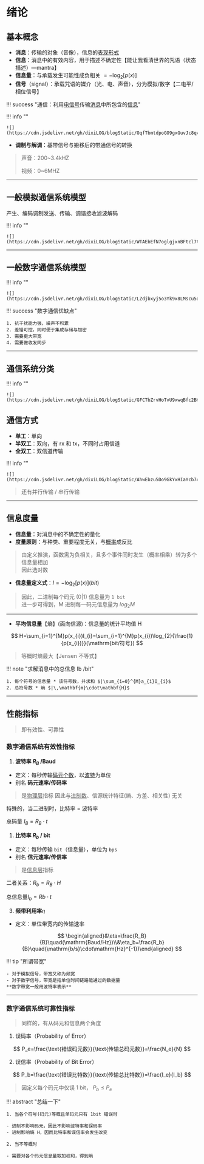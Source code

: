 # 绪论

<div id="progress-container">
  <div id="progress-bar"></div>
</div>



## 基本概念

- **消息**：传输的对象（音像），信息的<u>表现形式</u>
- **信息**：消息中的有效内容，用于描述不确定性【能让我看清世界的咒语（状态描述）—mantra】
- **信息量**：与承载发生可能性成负相关
  $=-\log_{2}\left[p(x)\right]$
- **信号**（signal）：承载咒语的媒介（光、电、声音），分为模拟/数字【二电平/相位信号】

!!! success "通信：利用<u>电信号</u>传输<u>消息</u>中所包含的<u>信息</u>"


!!! info ""
    
    ![](https://cdn.jsdelivr.net/gh/dixiLOG/blogStatic/OqfTbmtdpoGO9gxGuvJc8qvsnmg.png)

- **调制与解调**：基带信号与搬移后的带通信号的转换

> 声音：200~3.4kHZ  
> 
> 视频：0~6MHZ

---

## 一般模拟通信系统模型

产生、编码调制发送、传输、调谐接收滤波解码

!!! info ""

    ![](https://cdn.jsdelivr.net/gh/dixiLOG/blogStatic/WTAEbEfN7oglgjxnBFtcl7tFnsf.png)

---

## 一般数字通信系统模型

!!! info ""

    ![](https://cdn.jsdelivr.net/gh/dixiLOG/blogStatic/LZdjbxyj5o3Yk9x8LMscu5qunzg.png)

!!! success "数字通信优缺点"

    1. 抗干扰能力强，噪声不积累
    2. 差错可控，同时便于集成存储与加密
    3. 需要更大带宽
    4. 需要做收发同步

---

## 通信系统分类

!!! info ""

    ![](https://cdn.jsdelivr.net/gh/dixiLOG/blogStatic/GFCTbZrvHoTvU9xwqBfc2BHanTd.png)

## 通信方式

- **单工**：单向
- **半双工**：双向，有 rx 和 tx，不同时占用信道
- **全双工**：双信道传输

!!! info ""

    ![](https://cdn.jsdelivr.net/gh/dixiLOG/blogStatic/AhwEbzu5Do9GkYxHIaYcb743nSf.png)

> 还有并行传输 / 串行传输

---

## 信息度量

- **信息量**：对消息中的不确定性的量化
- **度量原则**：与种类、重要程度无关，与<u>概率</u>成反比

> 由定义推演，函数需为负相关，且多个事件同时发生（概率相乘）转为多个信息量相加  
> 因此选对数

- **信息量定义式**：$I=-\log_{2}\left[p(x)\right] (bit)$

> 因此，二进制每个码元 $(0|1)$ 信息量为 `1 bit`  
> 进一步可得到，M 进制每一码元信息量为 $l o g_{2}M$

---

- **平均信息量**【熵】(面向信源)：信息量的统计平均值 H

$$
H=\sum_{i=1}^{M}p(x_{i})I_{i}=\sum_{i=1}^{M}p(x_{i})\log_{2}{\frac{1}{p(x_{i})}}(\mathrm{bit/符号})
$$

> 等概时熵最大【Jensen 不等式】

!!! note "求解消息中的总信息 Ib /bit"

    1. 每个符号的信息量 * 该符号数，并求和 $|\sum_{i=0}^{M}a_{i}I_{i}$
    2. 总符号数 * 熵 $|\,\mathbf{m}\cdot\mathbf{H}$

---

## 性能指标

> 即有效性、可靠性

### 数字通信系统有效性指标

1. **波特率 $R_{B}$  /Baud**

- 定义：每秒传输<u>码元个数</u>，以<u>波特</u>为单位
- 别名 **码元速率/传码率**

> 是<u>物理层</u>指标
> 因此与<u>进制数</u>、信源统计特征(熵、方差、相关性) 无关

特殊的，当二进制时，比特率 = 波特率

总码量 $I_B=R_B \cdot t$

1. **比特率 $R_{b}$  / bit**

- 定义：每秒传输 `bit`（信息量），单位为 `bps`
- 别名 **信元速率/传信率**

> 是<u>信息层</u>指标

二者关系：$R_b=R_B \cdot H$

总信息量$I_b=Rb \cdot t$

3. **频带利用率**$\eta$

- 定义：单位带宽内的传输速率

$$
\begin{aligned}&\eta=\frac{R_B}{B}\quad(\mathrm{Baud/Hz})\\&\eta_b=\frac{R_b}{B}\quad(\mathrm{b/s}\cdot\mathrm{Hz}^{-1})\end{aligned}
$$

!!! tip "所谓带宽"

    - 对于模拟信号，带宽又称为频宽  
    - 对于数字信号，带宽是指单位时间链路能通过的数据量  
    **数字带宽一般用波特率表示**

---

### 数字通信系统可靠性指标

> 同样的，有从码元和信息两个角度

1. 误码率（Probability of Error）

$$
P_e=\frac{\text{错误码元数}}{\text{传输总码元数}}=\frac{N_e}{N}
$$

2. 误信率（Probability of Bit Error）

$$
P_b=\frac{\text{错误比特数}}{\text{传输总比特数}}=\frac{I_e}{I_b}
$$

> 因定义每个码元中仅误 1 bit， $P_{b}\le P_{e}$

!!! abstract "总结一下"

    1. 当各个符号(码元)等概且单码元只有 1bit 错误时

    - 进制不影响码元，因此不影响波特率和误码率
    - 进制影响熵 H，因而比特率和误信率会发生改变

    2. 当不等概时

    - 需要对各个码元信息量取加权和，得到熵

